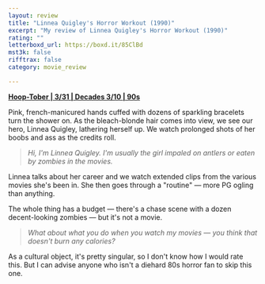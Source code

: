 ```yaml
---
layout: review
title: "Linnea Quigley's Horror Workout (1990)"
excerpt: "My review of Linnea Quigley's Horror Workout (1990)"
rating: ""
letterboxd_url: https://boxd.it/85ClBd
mst3k: false
rifftrax: false
category: movie_review

---
```


<b><a href="https://boxd.it/pRQY0">Hoop-Tober | 3/31 | Decades 3/10 | 90s</a></b>

Pink, french-manicured hands cuffed with dozens of sparkling bracelets turn the shower on. As the bleach-blonde hair comes into view, we see our hero, Linnea Quigley, lathering herself up. We watch prolonged shots of her boobs and ass as the credits roll.

<blockquote><i>Hi, I'm Linnea Quigley. I'm usually the girl impaled on antlers or eaten by zombies in the movies.</i></blockquote>

Linnea talks about her career and we watch extended clips from the various movies she's been in. She then goes through a "routine" — more PG ogling than anything.

The whole thing has a budget — there's a chase scene with a dozen decent-looking zombies — but it's not a movie.

<blockquote><i>What about what you do when you watch my movies — you think that doesn't burn any calories?</i></blockquote>

As a cultural object, it's pretty singular, so I don't know how I would rate this. But I can advise anyone who isn't a diehard 80s horror fan to skip this one.